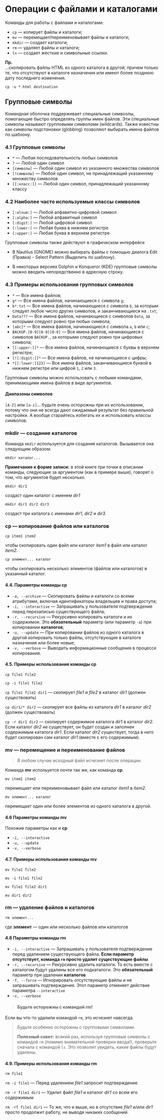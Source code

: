 # Операции с файлами и каталогами

Команды для работы с файлами и каталогами:

- `cp` — копирует файлы и каталоги;
- `mv` — перемещает/переименовывает файлы и каталоги;
- `mkdir` — создает каталоги;
- `rm` — удаляет файлы и каталоги;
- `ln` — создает жесткие и символьные ссылки.

**Пр.**  
…скопировать файлы HTML из одного каталога в другой, причем только те, что отсутствуют в каталоге назначения или имеют  более позднюю дату последнего изменения.

```
cp -u *.html destination
```


## Групповые символы

Командная оболочка поддерживает специальные симвоолы, помогающие быстро определять группы имен файлов. Эти специальные символы называют _групповыми символами_ (wildcards). Также известны как _символы подстановки_ (globbing) позволяют выбирать имена файлов по шаблону.


### 4.1 Групповые символы

- `*` — Любая последовательность любых символов
- `?` — Любой один символ
- `[символы]` — Любой один символ из указанного множества символов
- `[!символы]` — Любой один символ, не принадлежащий указанному множеству символов
- `[[:класс:]]` — Любой один символ, принадлежащий указанному классу


### 4.2 Наиболее часто используемые классы символов

- `[:alnum:]` — Любой алфавитно-цифровой символ
- `[:alpha:]` — Любой алфавитный символ
- `[:digit:]` — Любой цифровой символ
- `[:lower:]` — Любая буква в нижнем регистре
- `[:upper:]` — Любая буква в верхнем регистре


Групповые символы также действуют в графическом интерфейсе

- В Nautilus (GNOME) можно выбирать файлы с помощью диалога Edit (Правка) - Select Pattern (Выделить по шаблону).

- В некоторых версиях Dolphin и Konqueror (KDE) групповые символы можно вводить непоредственно в адресную строку.


### 4.3 Примеры использования групповых символов

- `*` — Все имена файлов;
- `g*` — Все имена файлов, начинающиеся с символа `g`;
- `b*.txt` — Все имена файлов, начинающиеся с символа `b`, за которым следует любое число других символов, и заканчивающиеся на `.txt`;
- `Data???` — Все имена файлов, начинающиеся с символов `Data`, за которыми следуют ровно три любых символа;
- `[abc]*` — Все имена файлов, начинающиеся с символа `a`, `b` или `c`;
- `BACKUP.[0-9][0-9][0-9]` — Все имена файлов, начинающиеся с символов `BACKUP.`, за которыми следуют ровно три цифровых символа;
- `[[:upper:]]*` — Все имена файлов, начинающиеся с буквы в верхнем регистре;
- `[![:digit:]]*` — Все имена файлов, не начинающиеся с цифры;
- `*[[:lower:]123]` — Все имена файлов, заканчивающиеся буквой в нижнем регистре или цифрой `1`, `2` или `3`.


Групповые символы можно использовать с любыми командами, принимающими имена файлов в виде аргументов.


#### Диапазоны символов

`[A-Z]` или `[a-z]`... будьте очень осторожны при их использовании, потому что они не всегда дают ожидаемый результат без правильной настройки. А вообще старайтесь избегать их и использовать классы символов.


### mkdir — создание каталогов

Команда `mkdir` используется для создания каталогов. Вызывается она следующим образом:

    mkdir каталог...

**Примечание к форме записи:** в этой книге три точки в описании команды, следующие за аргументом (как в примере выше), говорят о том, что аргументов будет несколько.

    mkdir dir1

создаст один каталог с именем _dir1_

    mkdir dir1 dir2 dir3

создаст три каталога с именами _dir1_, _dir2_ и _dir3_.


### cp — копирование файлов или каталогов

    cp item1 item2

чтобы скопировать один файл или каталог _item1_ в файл или каталог _item2_.

    cp элемент... каталог

чтобы скопировать несколько элементов (файлов или каталогов) в указанный каталог.


#### 4.4. Параметры команды cp

- `-a, --archive` — Скопировать файлы и каталоги со всеми атрибутами, включая идентификаторы владельцев и права доступа;
- `-i, --interactive` — Запрашивать у пользователя подтверждение перед перезаписью существующего файла;
- `-r, --recursive` — Рекурсивно копировать каталоги и их содержимое. Это **обязательный** параметр (или параметр `-a`) при копировании **каталогов**;
- `-u, --update` — При копировании файлов из одного каталога в другой копировать только файлы, отсутствующие в каталоге назначения или более новые;
- `-v, --verbose` — Выводить информационные сообщения в процессе копирования.


#### 4.5. Примеры использования команды cp

`cp file1 file2`

`cp -i file1 file2`

`cp file1 file2 dir1` — скопирует _file1_ и _file2_ в каталог _dir1_ (должен существовать)

`cp dir1/* dir2` — скопирует все файлы из каталога _dir1_ в каталог _dir2_ (должен существовать)

`cp -r dir1 dir2` — скопирует содержимое каталога _dir1_ в каталог _dir2_. Если каталог _dir2_ не существует, он будет создан и заполнен содержимым каталога _dir1_. Если каталог _dir2_ существует, тогда в него будет скопирован сам каталог _dir1_ (вместе с его содержимым).


### mv — перемещение и переименование файлов

> В любом случае исходный файл исчезнет после операции.

Команда **mv** испольуется почти так же, как команда **cp**.

    mv item1 item2

перемещает или переименовывает файл или каталог _item1_ в _item2_.

    mv элемент... каталог

перемещает один или более элементов из одного каталога в другой.


#### 4.6 Параметры команды **mv**

Похожие параметры как и **cp**

- `-i, --interactive`
- `-u, --update`
- `-v, --verbose`


#### 4.7. Примеры использования команды **mv**

`mv file1 file2`

`mv -i file1 file2`

`mv file1 file2 dir1`

`mv dir1 dir2`


### rm — удаление файлов и каталогов

    rm элемент...

где **элемент** — один или несколько файлов или каталогов


#### 4.8 Параметры команды **rm**

- `-i, --interactive` — Запрашивать у пользователя подтверждение перед удалением существующего файла. **Если параметр отсутствует, команда `rm` просто удалит существующие файлы**
- `-r, --recursive` — Рекурсивно удалить каталоги. То есть вместе с каталогом будут удалены все его подкаталоги. Это **обязательный** параметр при удалении **каталогов**
- `-f, --force` — Игнорировать отсутствующие файлы и не запрашивать подтверждения. Этот параметр отменяет действие параметра `--interactive`
- `-v, --verbose`

> #### Будьте осторожны с командой rm!
Если вы что-то удалили командой `rm`, это исчезнет навсегда.
>
> Будьте особенно осторожны с групповыми символами.
>
> **Полезный совет:** всякий раз, используя групповые символы с командой `rm` (помимо внимательной проверки ввода!), проверьте сначала с командой `ls`. Это позволит увидеть, какие файлы будут удалены.


#### 4.9. Примеры использования команды **rm**

`rm file1`

`rm -i file1` — Перед удалением _file1_ запросит подтверждение.

`rm -r file1 dir1` — Удалит файл _file1_ и каталог _dir1_ со всем его содержимым

`rm -rf file1 dir1` — То же, что и выше, но в отсутствие _file1_ и/или _dir1_ просто продолжит работу, не выводя никаких сообщений.

